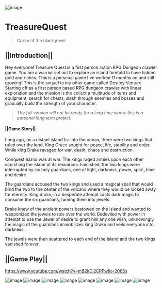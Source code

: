 ![image](https://static.wixstatic.com/media/0e8e62_287b2f18be854f30b8f92655a024715f~mv2.png)

# TreasureQuest
> Curse of the black jewel
 
## ||Introduction||
Hey everyone! Treasure Quest is a first person action RPG Dungeon crawler game. You are a warrior set out to explore an island foretold to have hidden gold and riches. This is a personal game I've worked 11 months on and still growing! This is the sequel to my other game called Destiny Venture. Starting off as a first person based RPG dungeon crawler with linear exploration and the mission is the collect a multitude of items and equipment, search for chests, slash through enemies and bosses and gradually build the strength of your character.

> _The full version will not be ready for a long time where this is a personal long term project._ 

#### ||Game Story||
Long ago, on a distant island far into the ocean, there were two kings that ruled over the land. King Grace sought for peace, life, stability and order. While king Drake ravaged for war, death, chaos and destruction.

Conquest Island was at war. The kings raged armies upon each other scorching the island of its resources. Famished, the two kings were interrupted by six holy guardians, one of light, darkness, power, spirit, time and desire.

The guardians accused the two kings and used a magical spell that would bind the two to the center of the volcano where they would be locked away for eternity. King drake, in a desperate attempt casts dark magic to consume the six guardians, turning them into jewels.

Drake knew of the ancient powers bestowed on the island and wanted to weaponized the jewels to rule over the world. Bedeviled with power in attempt to use the Jewel of desire to grant him any one wish, unknowingly the magic of the guardians immobilizes king Drake and veils everyone into darkness.

The jewels were then scattered to each end of the island and the two kings vanished forever.

## ||Game Play||
https://www.youtube.com/watch?v=mB2kDl2CPFw&t=2086s

![image](https://static.wixstatic.com/media/0e8e62_72fd7ee5792243fb9718df00eb5b73a2~mv2.png)
![image](https://static.wixstatic.com/media/0e8e62_41d630ddbeb240d1ba81361622fae3b0~mv2.png)
![image](https://static.wixstatic.com/media/0e8e62_138f1ce40f2d4cf2932ebadc7ec3abcd~mv2.png)
![image](https://static.wixstatic.com/media/0e8e62_2289dc0ea9d9474692dcde3d0b38b723~mv2.png)
![image](https://static.wixstatic.com/media/0e8e62_a494c38ec28042de8d82e2672bc07e31~mv2.png)
![image](https://static.wixstatic.com/media/0e8e62_1664c9370d904cd29852e22c6bf0c581~mv2.png)
![image](https://static.wixstatic.com/media/0e8e62_9e5003e3ef014735995cca7ebf03261e~mv2.png)
![image](https://static.wixstatic.com/media/0e8e62_b85ad05b4575468f9308ae3eddb9217c~mv2.png)

